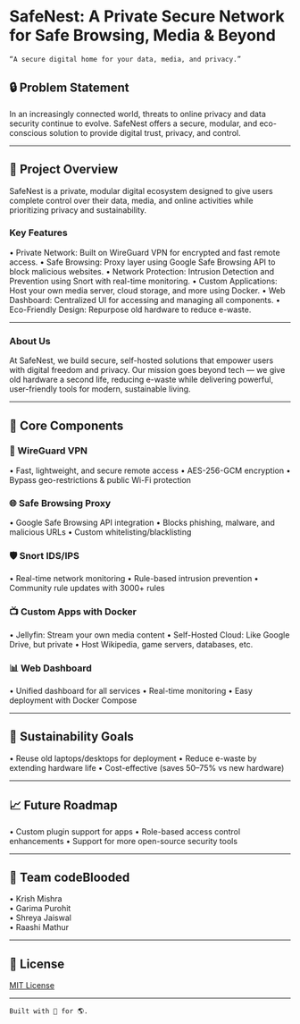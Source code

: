 # SafeNest: A Private Secure Network for Safe Browsing, Media & Beyond

	⁠“A secure digital home for your data, media, and privacy.”

## 🔒 Problem Statement

In an increasingly connected world, threats to online privacy and data security continue to evolve. SafeNest offers a secure, modular, and eco-conscious solution to provide digital trust, privacy, and control.

---

## 🚀 Project Overview

SafeNest is a private, modular digital ecosystem designed to give users complete control over their data, media, and online activities while prioritizing privacy and sustainability.

### Key Features

•⁠  ⁠Private Network: Built on WireGuard VPN for encrypted and fast remote access.
•⁠  ⁠Safe Browsing: Proxy layer using Google Safe Browsing API to block malicious websites.
•⁠  ⁠Network Protection: Intrusion Detection and Prevention using Snort with real-time monitoring.
•⁠  ⁠Custom Applications: Host your own media server, cloud storage, and more using Docker.
•⁠  ⁠Web Dashboard: Centralized UI for accessing and managing all components.
•⁠  ⁠Eco-Friendly Design: Repurpose old hardware to reduce e-waste.

---
### About Us

At SafeNest, we build secure, self-hosted solutions that empower users with digital freedom and privacy. Our mission goes beyond tech — we give old hardware a second life, reducing e-waste while delivering powerful, user-friendly tools for modern, sustainable living.
          
---

## 🔧 Core Components

### 🔐 WireGuard VPN
•⁠  ⁠Fast, lightweight, and secure remote access
•⁠  ⁠AES-256-GCM encryption
•⁠  ⁠Bypass geo-restrictions & public Wi-Fi protection

### 🌐 Safe Browsing Proxy
•⁠  ⁠Google Safe Browsing API integration
•⁠  ⁠Blocks phishing, malware, and malicious URLs
•⁠  ⁠Custom whitelisting/blacklisting

### 🛡 Snort IDS/IPS
•⁠  ⁠Real-time network monitoring
•⁠  ⁠Rule-based intrusion prevention
•⁠  ⁠Community rule updates with 3000+ rules

### 📺 Custom Apps with Docker
•⁠  ⁠Jellyfin: Stream your own media content
•⁠  ⁠Self-Hosted Cloud: Like Google Drive, but private
•⁠  ⁠Host Wikipedia, game servers, databases, etc.

### 📊 Web Dashboard
•⁠  ⁠Unified dashboard for all services
•⁠  ⁠Real-time monitoring
•⁠  ⁠Easy deployment with Docker Compose

---

## 🌱 Sustainability Goals

•⁠  ⁠Reuse old laptops/desktops for deployment
•⁠  ⁠Reduce e-waste by extending hardware life
•⁠  ⁠Cost-effective (saves 50–75% vs new hardware)

---

## 📈 Future Roadmap

•⁠  ⁠Custom plugin support for apps
•⁠  ⁠Role-based access control enhancements
•⁠  ⁠Support for more open-source security tools

---

## 👥 Team codeBlooded

•⁠  ⁠Krish Mishra  
•⁠  ⁠Garima Purohit  
•⁠  ⁠Shreya Jaiswal  
•⁠  ⁠Raashi Mathur

---

## 📄 License

[MIT License](LICENSE)

---

	⁠Built with 🧠 for 🌎.
